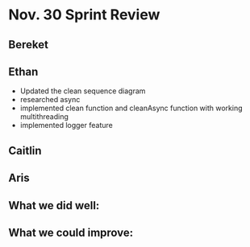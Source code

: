 # Nov. 30 Sprint Review


## Bereket


## Ethan
- Updated the clean sequence diagram
- researched async
- implemented clean function and cleanAsync function with working multithreading
- implemented logger feature

## Caitlin


## Aris









## What we did well:


## What we could improve:

